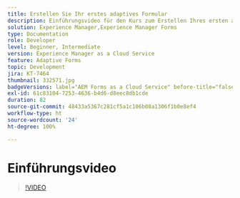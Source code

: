 ```yaml
---
title: Erstellen Sie Ihr erstes adaptives Formular
description: Einführungsvideo für den Kurs zum Erstellen Ihres ersten adaptiven Formulars
solution: Experience Manager,Experience Manager Forms
type: Documentation
role: Developer
level: Beginner, Intermediate
version: Experience Manager as a Cloud Service
feature: Adaptive Forms
topic: Development
jira: KT-7464
thumbnail: 332571.jpg
badgeVersions: label="AEM Forms as a Cloud Service" before-title="false"
exl-id: 61c83104-7253-4636-b4d6-d8eec8db1cde
duration: 82
source-git-commit: 48433a5367c281cf5a1c106b08a1306f1b0e8ef4
workflow-type: ht
source-wordcount: '24'
ht-degree: 100%

---
```


# Einführungsvideo


>[!VIDEO](https://video.tv.adobe.com/v/332571?quality=12&learn=on)

